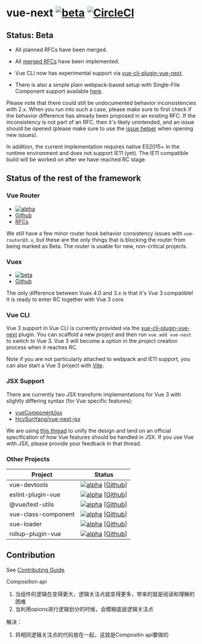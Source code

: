 ﻿# vue-next [![beta](https://img.shields.io/npm/v/vue/next.svg)](https://www.npmjs.com/package/vue/v/next) [![CircleCI](https://circleci.com/gh/vuejs/vue-next.svg?style=svg&circle-token=fb883a2d0a73df46e80b2e79fd430959d8f2b488)](https://circleci.com/gh/vuejs/vue-next)

## Status: Beta

- All planned RFCs have been merged.

- All [merged RFCs](https://github.com/vuejs/rfcs/pulls?q=is%3Apr+is%3Amerged+label%3A3.x) have been implemented.

- Vue CLI now has experimental support via [vue-cli-plugin-vue-next](https://github.com/vuejs/vue-cli-plugin-vue-next).

- There is also a simple plain webpack-based setup with Single-File Component support available [here](https://github.com/vuejs/vue-next-webpack-preview).

Please note that there could still be undocumented behavior inconsistencies with 2.x. When you run into such a case, please make sure to first check if the behavior difference has already been proposed in an existing RFC. If the inconsistency is not part of an RFC, then it's likely unintended, and an issue should be opened (please make sure to use the [issue helper](https://new-issue.vuejs.org/?repo=vuejs/vue-next) when opening new issues).

In addition, the current implementation requires native ES2015+ in the runtime environment and does not support IE11 (yet). The IE11 compatible build will be worked on after we have reached RC stage.

## Status of the rest of the framework

### Vue Router

- [![alpha](https://img.shields.io/npm/v/vue-router/next.svg)](https://www.npmjs.com/package/vue-router/v/next)
- [Github](https://github.com/vuejs/vue-router-next)
- [RFCs](https://github.com/vuejs/rfcs/pulls?q=is%3Apr+is%3Amerged+label%3Arouter)

We still have a few minor router hook behavior consistency issues with `vue-router@3.x`, but these are the only things that is blocking the router from being marked as Beta. The router is usable for new, non-critical projects.

### Vuex

- [![beta](https://img.shields.io/npm/v/vuex/next.svg)](https://www.npmjs.com/package/vuex/v/next)
- [Github](https://github.com/vuejs/vuex/tree/4.0)

The only difference between Vuex 4.0 and 3.x is that it's Vue 3 compatible! It is ready to enter RC together with Vue 3 core.

### Vue CLI

Vue 3 support in Vue CLI is currently provided via the [vue-cli-plugin-vue-next](https://github.com/vuejs/vue-cli-plugin-vue-next) plugin. You can scaffold a new project and then run `vue add vue-next` to switch to Vue 3. Vue 3 will become a option in the project creation process when it reaches RC.

Note if you are not particularly attached to webpack and IE11 support, you can also start a Vue 3 project with [Vite](https://github.com/vitejs/vite).

### JSX Support

There are currently two JSX transform implementations for Vue 3 with slightly differing syntax (for Vue specific features):

- [vueComponent/jsx](https://github.com/vueComponent/jsx)
- [HcySunYang/vue-next-jsx](https://github.com/HcySunYang/vue-next-jsx)

We are using [this thread](https://github.com/vuejs/jsx/issues/141) to unify the design and land on an official specification of how Vue features should be handled in JSX. If you use Vue with JSX, please provide your feedback in that thread.

### Other Projects

| Project             | Status |
| ------------------- | ------ |
| vue-devtools        | [![alpha][vd-badge]][vd-npm] [[Github][vd-code]] |
| eslint-plugin-vue   | [![alpha][epv-badge]][epv-npm] [[Github][epv-code]] |
| @vue/test-utils     | [![alpha][vtu-badge]][vtu-npm] [[Github][vtu-code]] |
| vue-class-component | [![alpha][vcc-badge]][vcc-npm] [[Github][vcc-code]] |
| vue-loader          | [![alpha][vl-badge]][vl-npm] [[Github][vl-code]] |
| rollup-plugin-vue   | [![alpha][rpv-badge]][rpv-npm] [[Github][rpv-code]] |

[vd-badge]: https://img.shields.io/npm/v/@vue/devtools/beta.svg
[vd-npm]: https://www.npmjs.com/package/@vue/devtools/v/beta
[vd-code]: https://github.com/vuejs/vue-devtools/tree/next

[epv-badge]: https://img.shields.io/npm/v/eslint-plugin-vue/next.svg
[epv-npm]: https://www.npmjs.com/package/eslint-plugin-vue/v/next
[epv-code]: https://github.com/vuejs/eslint-plugin-vue

[vtu-badge]: https://img.shields.io/npm/v/@vue/test-utils/next.svg
[vtu-npm]: https://www.npmjs.com/package/@vue/test-utils/v/next
[vtu-code]: https://github.com/vuejs/vue-test-utils-next

[jsx-badge]: https://img.shields.io/npm/v/@ant-design-vue/babel-plugin-jsx.svg
[jsx-npm]: https://www.npmjs.com/package/@ant-design-vue/babel-plugin-jsx
[jsx-code]: https://github.com/vueComponent/jsx

[vcc-badge]: https://img.shields.io/npm/v/vue-class-component/next.svg
[vcc-npm]: https://www.npmjs.com/package/vue-class-component/v/next
[vcc-code]: https://github.com/vuejs/vue-class-component/tree/next

[vl-badge]: https://img.shields.io/npm/v/vue-loader/next.svg
[vl-npm]: https://www.npmjs.com/package/vue-loader/v/next
[vl-code]: https://github.com/vuejs/vue-loader/tree/next

[rpv-badge]: https://img.shields.io/npm/v/rollup-plugin-vue/next.svg
[rpv-npm]: https://www.npmjs.com/package/rollup-plugin-vue/v/next
[rpv-code]: https://github.com/vuejs/rollup-plugin-vue/tree/next

## Contribution

See [Contributing Guide](https://github.com/vuejs/vue-next/blob/master/.github/contributing.md).


Composition api
1. 当组件的逻辑在变得更大，逻辑关注点就变得更多，带来的就是阅读和理解的困难
2. 当利用opions进行逻辑划分的时候，会模糊底层逻辑关注点

解决：
1. 将相同逻辑关注点的代码放在一起，这就是Compositin api要做的